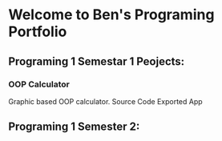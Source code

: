 # Welcome to Ben's Programing Portfolio

## Programing 1 Semestar 1 Peojects:

### OOP Calculator
Graphic based OOP calculator. 
Source Code
Exported App

## Programing 1 Semester 2:
